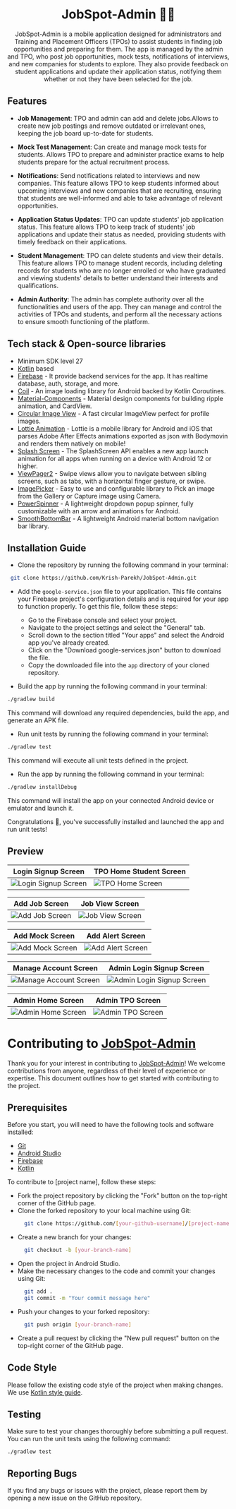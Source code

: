 <h1 align="center"> JobSpot-Admin 👨‍💻 </h1>
<p align="center"> JobSpot-Admin is a mobile application designed for administrators and Training and Placement Officers (TPOs) to assist students in finding job opportunities and preparing for them. The app is managed by the admin and TPO, who post job opportunities, mock tests, notifications of interviews, and new companies for students to explore. They also provide feedback on student applications and update their application status, notifying them whether or not they have been selected for the job. </p>


## Features

- **Job Management**: TPO and admin can add and delete jobs.Allows to create new job postings and remove outdated or irrelevant ones, keeping the job board up-to-date for students.

- **Mock Test Management**: Can create and manage mock tests for students. Allows TPO to prepare and administer practice exams to help students prepare for the actual recruitment process.

- **Notifications**: Send notifications related to interviews and new companies. This feature allows TPO to keep students informed about upcoming interviews and new companies that are recruiting, ensuring that students are well-informed and able to take advantage of relevant opportunities.

- **Application Status Updates**: TPO can update students' job application status. This feature allows TPO to keep track of students' job applications and update their status as needed, providing students with timely feedback on their applications.

- **Student Management**: TPO can delete students and view their details. This feature allows TPO to manage student records, including deleting records for students who are no longer enrolled or who have graduated and viewing students' details to better understand their interests and qualifications.

- **Admin Authority**: The admin has complete authority over all the functionalities and users of the app. They can manage and control the activities of TPOs and students, and perform all the necessary actions to ensure smooth functioning of the platform.

## Tech stack & Open-source libraries

- Minimum SDK level 27
- [Kotlin](https://kotlinlang.org/) based
- [Firebase](https://firebase.google.com/) - It provide backend services for the app. It has realtime database, auth, storage, and more.
- [Coil](https://coil-kt.github.io/coil/compose/) - An image loading library for Android backed by Kotlin Coroutines.
- [Material-Components](https://github.com/material-components/material-components-android) - Material design components for building ripple animation, and CardView.
- [Circular Image View](https://github.com/hdodenhof/CircleImageView) - A fast circular ImageView perfect for profile images.
- [Lottie Animation](https://github.com/airbnb/lottie-android) - Lottie is a mobile library for Android and iOS that parses Adobe After Effects animations exported as json with Bodymovin and renders them natively on mobile!
- [Splash Screen](https://developer.android.com/develop/ui/views/launch/splash-screen/) - The SplashScreen API enables a new app launch animation for all apps when running on a device with Android 12 or higher.
- [ViewPager2](https://developer.android.com/guide/navigation/navigation-swipe-view-2) - Swipe views allow you to navigate between sibling screens, such as tabs, with a horizontal finger gesture, or swipe. 
- [ImagePicker](https://github.com/Dhaval2404/ImagePicker) - Easy to use and configurable library to Pick an image from the Gallery or Capture image using Camera.
- [PowerSpinner](https://github.com/skydoves/PowerSpinner) - A lightweight dropdown popup spinner, fully customizable with an arrow and animations for Android.
- [SmoothBottomBar](https://github.com/ibrahimsn98/SmoothBottomBar) - A lightweight Android material bottom navigation bar library.


## Installation Guide

- Clone the repository by running the following command in your terminal:
```bash
 git clone https://github.com/Krish-Parekh/JobSpot-Admin.git
```

- Add the ```google-service.json``` file to your application. This file contains your Firebase project's configuration details and is required for your app to function properly. To get this file, follow these steps:
  - Go to the Firebase console and select your project.
  - Navigate to the project settings and select the "General" tab.
  - Scroll down to the section titled "Your apps" and select the Android app you've already created.
  - Click on the "Download google-services.json" button to download the file.
  - Copy the downloaded file into the ```app``` directory of your cloned repository.

- Build the app by running the following command in your terminal:
```bash
./gradlew build
```
This command will download any required dependencies, build the app, and generate an APK file.

- Run unit tests by running the following command in your terminal:
```bash
./gradlew test
```
This command will execute all unit tests defined in the project.

- Run the app by running the following command in your terminal:
```bash
./gradlew installDebug
```
This command will install the app on your connected Android device or emulator and launch it.

Congratulations 🎉, you've successfully installed and launched the app and run unit tests!

## Preview
| Login Signup Screen | TPO Home Student Screen |
| --- | --- |
| ![Login Signup Screen](./preview/tpo_login_signup_light.png) | ![TPO Home Screen](./preview/tpo_home_students_light.png) |

| Add Job Screen | Job View Screen |
| --- | --- |
| ![Add Job Screen](./preview/tpo_add_job_light.png) | ![Job View Screen](./preview/tpo_job_view_light.png) |

| Add Mock Screen | Add Alert Screen |
| --- | --- |
| ![Add Mock Screen](./preview/tpo_add_mock_light.png) | ![Add Alert Screen](./preview/add_notification_light.png) |

| Manage Account Screen | Admin Login Signup Screen |
| --- | --- |
| ![Manage Account Screen](./preview/tpo_manage_account_light.png) | ![Admin Login Signup Screen](./preview/admin_login_signup_light.png) |

| Admin Home Screen | Admin TPO Screen |
| --- | --- |
| ![Admin Home Screen](./preview/admin_home_light.png) | ![Admin TPO Screen](./preview/admin_tpo_view_light.png) |




# Contributing to [JobSpot-Admin](https://github.com/Krish-Parekh/JobSpot-Admin)

Thank you for your interest in contributing to [JobSpot-Admin](https://github.com/Krish-Parekh/JobSpot-Admin)! We welcome contributions from anyone, regardless of their level of experience or expertise. This document outlines how to get started with contributing to the project.

## Prerequisites

Before you start, you will need to have the following tools and software installed:

- [Git](https://git-scm.com/downloads)
- [Android Studio](https://developer.android.com/studio)
- [Firebase](https://firebase.google.com/docs/android/setup)
- [Kotlin](https://kotlinlang.org/docs/home.html)

To contribute to [project name], follow these steps:

- Fork the project repository by clicking the "Fork" button on the top-right corner of the GitHub page.
- Clone the forked repository to your local machine using Git:
  ```bash
    git clone https://github.com/[your-github-username]/[project-name].git
  ```
- Create a new branch for your changes:
  ```bash
    git checkout -b [your-branch-name]
  ```
- Open the project in Android Studio.
- Make the necessary changes to the code and commit your changes using Git:
  ```bash
    git add .
    git commit -m "Your commit message here"
  ```
- Push your changes to your forked repository:
  ```bash
    git push origin [your-branch-name]
  ```
- Create a pull request by clicking the "New pull request" button on the top-right corner of the GitHub page.

## Code Style

Please follow the existing code style of the project when making changes. We use [Kotlin style guide](https://developer.android.com/kotlin/style-guide).

## Testing

Make sure to test your changes thoroughly before submitting a pull request. You can run the unit tests using the following command:

    ./gradlew test


## Reporting Bugs

If you find any bugs or issues with the project, please report them by opening a new issue on the GitHub repository.


